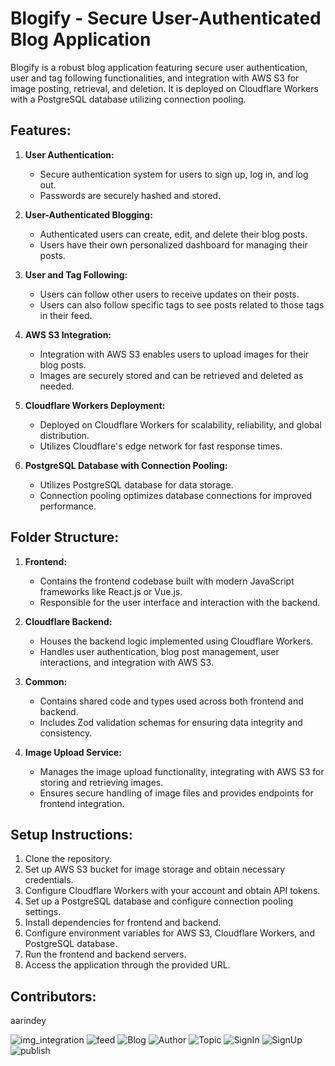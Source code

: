 # Blogify - Secure User-Authenticated Blog Application

Blogify is a robust blog application featuring secure user authentication, user and tag following functionalities, and integration with AWS S3 for image posting, retrieval, and deletion. It is deployed on Cloudflare Workers with a PostgreSQL database utilizing connection pooling.

## Features:

1. **User Authentication:**
   - Secure authentication system for users to sign up, log in, and log out.
   - Passwords are securely hashed and stored.

2. **User-Authenticated Blogging:**
   - Authenticated users can create, edit, and delete their blog posts.
   - Users have their own personalized dashboard for managing their posts.

3. **User and Tag Following:**
   - Users can follow other users to receive updates on their posts.
   - Users can also follow specific tags to see posts related to those tags in their feed.

4. **AWS S3 Integration:**
   - Integration with AWS S3 enables users to upload images for their blog posts.
   - Images are securely stored and can be retrieved and deleted as needed.

5. **Cloudflare Workers Deployment:**
   - Deployed on Cloudflare Workers for scalability, reliability, and global distribution.
   - Utilizes Cloudflare's edge network for fast response times.

6. **PostgreSQL Database with Connection Pooling:**
   - Utilizes PostgreSQL database for data storage.
   - Connection pooling optimizes database connections for improved performance.

## Folder Structure:

1. **Frontend:**
   - Contains the frontend codebase built with modern JavaScript frameworks like React.js or Vue.js.
   - Responsible for the user interface and interaction with the backend.

2. **Cloudflare Backend:**
   - Houses the backend logic implemented using Cloudflare Workers.
   - Handles user authentication, blog post management, user interactions, and integration with AWS S3.

3. **Common:**
   - Contains shared code and types used across both frontend and backend.
   - Includes Zod validation schemas for ensuring data integrity and consistency.

4. **Image Upload Service:**
   - Manages the image upload functionality, integrating with AWS S3 for storing and retrieving images.
   - Ensures secure handling of image files and provides endpoints for frontend integration.

## Setup Instructions:

1. Clone the repository.
2. Set up AWS S3 bucket for image storage and obtain necessary credentials.
3. Configure Cloudflare Workers with your account and obtain API tokens.
4. Set up a PostgreSQL database and configure connection pooling settings.
5. Install dependencies for frontend and backend.
6. Configure environment variables for AWS S3, Cloudflare Workers, and PostgreSQL database.
7. Run the frontend and backend servers.
8. Access the application through the provided URL.

## Contributors:
aarindey

![img_integration](https://github.com/aarindey/Blogify/assets/77115128/1afef786-1bf7-44ff-ab4d-3b8a0916cd32)
![feed](https://github.com/aarindey/Blogify/assets/77115128/4bd8c893-e0c2-44f6-9bae-56a161a491b8)
![Blog](https://github.com/aarindey/Storify/assets/77115128/550004fd-fd06-4570-bff1-8dc8f798ba04)
![Author](https://github.com/aarindey/Storify/assets/77115128/78b4d14a-dfb9-463d-b50b-271b018e4cf0)
![Topic](https://github.com/aarindey/Storify/assets/77115128/f78623e8-a5ab-4c5d-980c-e313c93ec685)
![SignIn](https://github.com/aarindey/Storify/assets/77115128/345aa0a5-3c72-4155-9fe4-73641249cefe)
![SignUp](https://github.com/aarindey/Storify/assets/77115128/4aefa3be-4393-46f2-8836-9d185376eb9e)
![publish](https://github.com/aarindey/Blogify/assets/77115128/e1f4a919-10f4-4c40-a8fc-18bc98286898)





